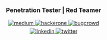 ### <div align="center">Penetration Tester | Red Teamer</div>  
<div align="center">
<a href="https://medium.com/@kant0r" target="_blank">
<img src="https://img.shields.io/badge/medium-000000?style=for-the-badge&logo=medium&logoColor=white" alt="medium" style="margin-bottom: 5px;" />
</a>
<a href="https://hackerone.com/kant0r" target="_blank">
<img src="https://img.shields.io/badge/hackerone-111?style=for-the-badge&logo=hackerone&logoColor=white" alt="hackerone" style="margin-bottom: 5px;" />
</a>
<a href="https://bugcrowd.com/kant0r" target="_blank">
<img src="https://img.shields.io/badge/bugcrowd-F26822?style=for-the-badge&logo=bugcrowd&logoColor=white" alt="bugcrowd" style="margin-bottom: 5px;" />
</a>
<br/>
<a href="https://linkedin.com/in/tal-kantor-01496b220" target="_blank">
<img src="https://img.shields.io/badge/linkedin-%231E77B5.svg?&style=for-the-badge&logo=linkedin&logoColor=white" alt="linkedin" style="margin-bottom: 5px;" />
</a>
<a href="https://twitter.com/kant0rx" target="_blank">
<img src="https://img.shields.io/badge/twitter-1DA1F2?style=for-the-badge&logo=twitter&logoColor=white" alt="twitter" style="margin-bottom: 5px;" />
</a>
</div>  

<br/>
